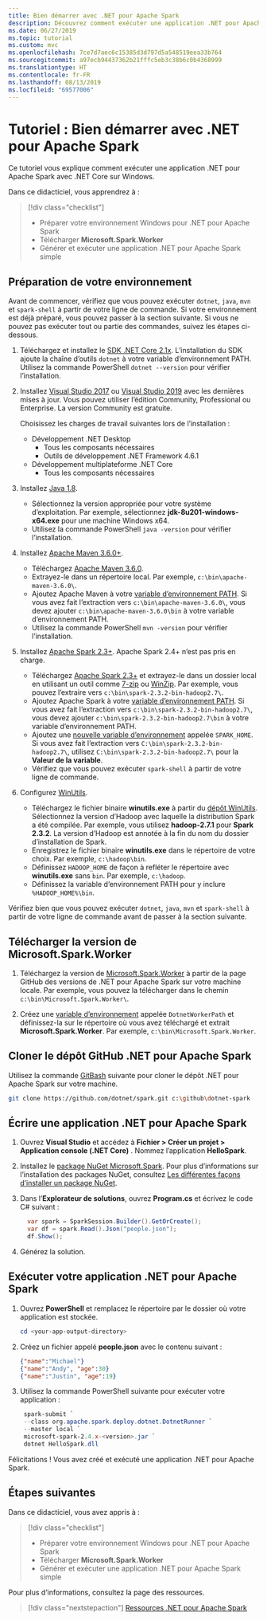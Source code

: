```yaml
---
title: Bien démarrer avec .NET pour Apache Spark
description: Découvrez comment exécuter une application .NET pour Apache Spark avec .NET Core sur Windows.
ms.date: 06/27/2019
ms.topic: tutorial
ms.custom: mvc
ms.openlocfilehash: 7ce7d7aec6c15385d3d797d5a548519eea33b764
ms.sourcegitcommit: a97ecb94437362b21fffc5eb3c38b6c0b4368999
ms.translationtype: HT
ms.contentlocale: fr-FR
ms.lasthandoff: 08/13/2019
ms.locfileid: "69577006"
---
```

# <a name="tutorial-get-started-with-net-for-apache-spark"></a>Tutoriel : Bien démarrer avec .NET pour Apache Spark

Ce tutoriel vous explique comment exécuter une application .NET pour Apache Spark avec .NET Core sur Windows.

Dans ce didacticiel, vous apprendrez à :

> [!div class="checklist"]
> * Préparer votre environnement Windows pour .NET pour Apache Spark
> * Télécharger **Microsoft.Spark.Worker**
> * Générer et exécuter une application .NET pour Apache Spark simple

## <a name="prepare-your-environment"></a>Préparation de votre environnement

Avant de commencer, vérifiez que vous pouvez exécuter `dotnet`, `java`, `mvn` et `spark-shell` à partir de votre ligne de commande. Si votre environnement est déjà préparé, vous pouvez passer à la section suivante. Si vous ne pouvez pas exécuter tout ou partie des commandes, suivez les étapes ci-dessous.

1. Téléchargez et installez le [SDK .NET Core 2.1x](https://dotnet.microsoft.com/download/dotnet-core/2.1). L’installation du SDK ajoute la chaîne d’outils `dotnet` à votre variable d’environnement PATH. Utilisez la commande PowerShell `dotnet --version` pour vérifier l’installation.

2. Installez [Visual Studio 2017](https://www.visualstudio.com/downloads/) ou [Visual Studio 2019](https://visualstudio.microsoft.com/vs/preview/) avec les dernières mises à jour. Vous pouvez utiliser l’édition Community, Professional ou Enterprise. La version Community est gratuite.

   Choisissez les charges de travail suivantes lors de l’installation :
      * Développement .NET Desktop
          * Tous les composants nécessaires
          * Outils de développement .NET Framework 4.6.1
      * Développement multiplateforme .NET Core
          * Tous les composants nécessaires

3. Installez [Java 1.8](https://www.oracle.com/technetwork/java/javase/downloads/jdk8-downloads-2133151.html).

    * Sélectionnez la version appropriée pour votre système d’exploitation. Par exemple, sélectionnez **jdk-8u201-windows-x64.exe** pour une machine Windows x64.
    * Utilisez la commande PowerShell `java -version` pour vérifier l’installation.

4. Installez [Apache Maven 3.6.0+](https://maven.apache.org/download.cgi).
    * Téléchargez [Apache Maven 3.6.0](http://mirror.metrocast.net/apache/maven/maven-3/3.6.0/binaries/apache-maven-3.6.0-bin.zip).
    * Extrayez-le dans un répertoire local. Par exemple, `c:\bin\apache-maven-3.6.0\`.
    * Ajoutez Apache Maven à votre [variable d’environnement PATH](https://www.java.com/en/download/help/path.xml). Si vous avez fait l’extraction vers `c:\bin\apache-maven-3.6.0\`, vous devez ajouter `c:\bin\apache-maven-3.6.0\bin` à votre variable d’environnement PATH.
    * Utilisez la commande PowerShell `mvn -version` pour vérifier l’installation.

5. Installez [Apache Spark 2.3+](https://spark.apache.org/downloads.html). Apache Spark 2.4+ n’est pas pris en charge.
    * Téléchargez [Apache Spark 2.3+](https://spark.apache.org/downloads.html) et extrayez-le dans un dossier local en utilisant un outil comme [7-zip](https://www.7-zip.org/) ou [WinZip](https://www.winzip.com/). Par exemple, vous pouvez l’extraire vers `c:\bin\spark-2.3.2-bin-hadoop2.7\`.
    * Ajoutez Apache Spark à votre [variable d’environnement PATH](https://www.java.com/en/download/help/path.xml). Si vous avez fait l’extraction vers `c:\bin\spark-2.3.2-bin-hadoop2.7\`, vous devez ajouter `c:\bin\spark-2.3.2-bin-hadoop2.7\bin` à votre variable d’environnement PATH.
    * Ajoutez une [nouvelle variable d’environnement](https://www.java.com/en/download/help/path.xml) appelée `SPARK_HOME`. Si vous avez fait l’extraction vers `C:\bin\spark-2.3.2-bin-hadoop2.7\`, utilisez `C:\bin\spark-2.3.2-bin-hadoop2.7\` pour la **Valeur de la variable**.
    * Vérifiez que vous pouvez exécuter `spark-shell` à partir de votre ligne de commande.

6. Configurez [WinUtils](https://github.com/steveloughran/winutils).
    * Téléchargez le fichier binaire **winutils.exe** à partir du [dépôt WinUtils](https://github.com/steveloughran/winutils). Sélectionnez la version d’Hadoop avec laquelle la distribution Spark a été compilée. Par exemple, vous utilisez **hadoop-2.7.1** pour **Spark 2.3.2**. La version d’Hadoop est annotée à la fin du nom du dossier d’installation de Spark.
    * Enregistrez le fichier binaire **winutils.exe** dans le répertoire de votre choix. Par exemple, `c:\hadoop\bin`.
    * Définissez `HADOOP_HOME` de façon à refléter le répertoire avec **winutils.exe** sans `bin`. Par exemple, `c:\hadoop`.
    * Définissez la variable d’environnement PATH pour y inclure `%HADOOP_HOME%\bin`.

Vérifiez bien que vous pouvez exécuter `dotnet`, `java`, `mvn` et `spark-shell` à partir de votre ligne de commande avant de passer à la section suivante.

## <a name="download-the-microsoftsparkworker-release"></a>Télécharger la version de Microsoft.Spark.Worker

1. Téléchargez la version de [Microsoft.Spark.Worker](https://github.com/dotnet/spark/releases) à partir de la page GitHub des versions de .NET pour Apache Spark sur votre machine locale. Par exemple, vous pouvez la télécharger dans le chemin `c:\bin\Microsoft.Spark.Worker\`.

2. Créez une [variable d’environnement](https://www.java.com/en/download/help/path.xml) appelée `DotnetWorkerPath` et définissez-la sur le répertoire où vous avez téléchargé et extrait **Microsoft.Spark.Worker**. Par exemple, `c:\bin\Microsoft.Spark.Worker`.

## <a name="clone-the-net-for-apache-spark-github-repo"></a>Cloner le dépôt GitHub .NET pour Apache Spark

Utilisez la commande [GitBash](https://gitforwindows.org/) suivante pour cloner le dépôt .NET pour Apache Spark sur votre machine.

```bash
git clone https://github.com/dotnet/spark.git c:\github\dotnet-spark
```

## <a name="write-a-net-for-apache-spark-app"></a>Écrire une application .NET pour Apache Spark

1. Ouvrez **Visual Studio** et accédez à **Fichier > Créer un projet > Application console (.NET Core)** . Nommez l’application **HelloSpark**.

2. Installez le [package NuGet Microsoft.Spark](https://www.nuget.org/profiles/spark). Pour plus d’informations sur l’installation des packages NuGet, consultez [Les différentes façons d’installer un package NuGet](https://docs.microsoft.com/nuget/consume-packages/ways-to-install-a-package).

3. Dans l’**Explorateur de solutions**, ouvrez **Program.cs** et écrivez le code C# suivant :

   ```csharp
     var spark = SparkSession.Builder().GetOrCreate();
     var df = spark.Read().Json("people.json");
     df.Show();
   ```

4. Générez la solution.

## <a name="run-your-net-for-apache-spark-app"></a>Exécuter votre application .NET pour Apache Spark

1. Ouvrez **PowerShell** et remplacez le répertoire par le dossier où votre application est stockée.

   ```powershell
   cd <your-app-output-directory>
   ```

2. Créez un fichier appelé **people.json** avec le contenu suivant :

   ```json
   {"name":"Michael"}
   {"name":"Andy", "age":30}
   {"name":"Justin", "age":19}
   ```

3. Utilisez la commande PowerShell suivante pour exécuter votre application :

   ```powershell
    spark-submit `
    --class org.apache.spark.deploy.dotnet.DotnetRunner `
    --master local `
    microsoft-spark-2.4.x-<version>.jar `
    dotnet HelloSpark.dll
    ```

Félicitations ! Vous avez créé et exécuté une application .NET pour Apache Spark.

## <a name="next-steps"></a>Étapes suivantes

Dans ce didacticiel, vous avez appris à :
> [!div class="checklist"]
> * Préparer votre environnement Windows pour .NET pour Apache Spark
> * Télécharger **Microsoft.Spark.Worker**
> * Générer et exécuter une application .NET pour Apache Spark simple

Pour plus d’informations, consultez la page des ressources.
> [!div class="nextstepaction"]
> [Ressources .NET pour Apache Spark](../resources/index.md)
